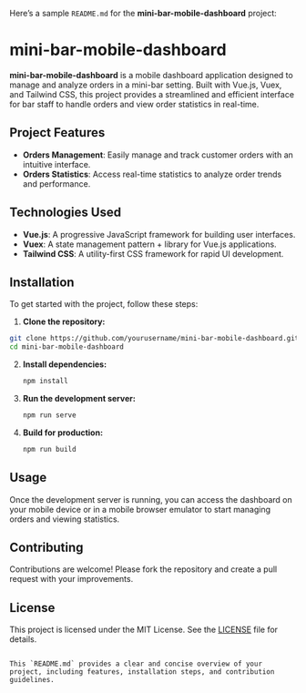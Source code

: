 Here’s a sample `README.md` for the **mini-bar-mobile-dashboard** project:

# mini-bar-mobile-dashboard

**mini-bar-mobile-dashboard** is a mobile dashboard application designed to manage and analyze orders in a mini-bar setting. Built with Vue.js, Vuex, and Tailwind CSS, this project provides a streamlined and efficient interface for bar staff to handle orders and view order statistics in real-time.

## Project Features

- **Orders Management**: Easily manage and track customer orders with an intuitive interface.
- **Orders Statistics**: Access real-time statistics to analyze order trends and performance.

## Technologies Used

- **Vue.js**: A progressive JavaScript framework for building user interfaces.
- **Vuex**: A state management pattern + library for Vue.js applications.
- **Tailwind CSS**: A utility-first CSS framework for rapid UI development.

## Installation

To get started with the project, follow these steps:

1. **Clone the repository:**

```bash
git clone https://github.com/yourusername/mini-bar-mobile-dashboard.git
cd mini-bar-mobile-dashboard
```

2. **Install dependencies:**

   ```bash
   npm install
   ```

3. **Run the development server:**

   ```bash
   npm run serve
   ```

4. **Build for production:**

   ```bash
   npm run build
   ```

## Usage

Once the development server is running, you can access the dashboard on your mobile device or in a mobile browser emulator to start managing orders and viewing statistics.

## Contributing

Contributions are welcome! Please fork the repository and create a pull request with your improvements.

## License

This project is licensed under the MIT License. See the [LICENSE](LICENSE) file for details.

```

This `README.md` provides a clear and concise overview of your project, including features, installation steps, and contribution guidelines.
```

